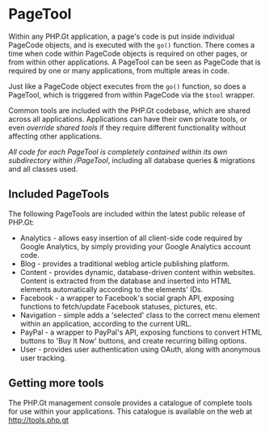 PageTool
========
Within any PHP.Gt application, a page's code is put inside individual PageCode objects, and is executed with the `go()` function. There comes a time when code within PageCode objects is required on other pages, or from within other applications. A PageTool can be seen as PageCode that is required by one or many applications, from multiple areas in code.

Just like a PageCode object executes from the `go()` function, so does a PageTool, which is triggered from within PageCode via the `$tool` wrapper. 

Common tools are included with the PHP.Gt codebase, which are shared across all applications. Applications can have their own private tools, or even *override shared tools* if they require different functionality without affecting other applications.

*All code for each PageTool is completely contained within its own subdirectory within /PageTool*, including all database queries & migrations and all classes used.

Included PageTools
------------------
The following PageTools are included within the latest public release of PHP.Gt:

* Analytics - allows easy insertion of all client-side code required by Google Analytics, by simply providing your Google Analytics account code.
* Blog - provides a traditional weblog article publishing platform.
* Content - provides dynamic, database-driven content within websites. Content is extracted from the database and inserted into HTML elements automatically according to the elements' IDs.
* Facebook - a wrapper to Facebook's social graph API, exposing functions to fetch/update Facebook statuses, pictures, etc.
* Navigation - simple adds a 'selected' class to the correct menu element within an application, according to the current URL.
* PayPal - a wrapper to PayPal's API, exposing functions to convert HTML buttons to 'Buy It Now' buttons, and create recurring billing options.
* User - provides user authentication using OAuth, along with anonymous user tracking.

Getting more tools
------------------
The PHP.Gt management console provides a catalogue of complete tools for use within your applications. This catalogue is available on the web at http://tools.php.gt